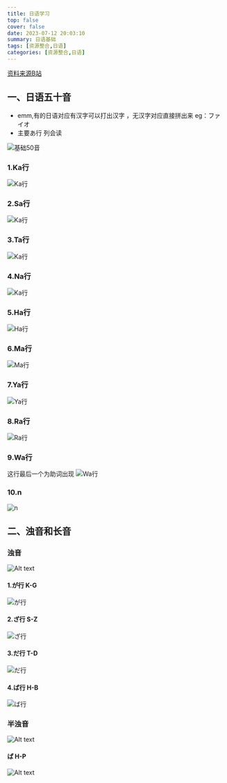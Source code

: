```yaml
---
title: 日语学习
top: false
cover: false
date: 2023-07-12 20:03:10
summary: 日语基础
tags: [资源整合,日语]
categories: [资源整合,日语]
---
```

[资料来源B站](https://www.bilibili.com/video/BV1Bp4y1D747?p=2&vd_source=27965c9221f395745c5958a4e2b71636)

## 一、日语五十音
- emm,有的日语对应有汉字可以打出汉字 ，无汉字对应直接拼出来 eg：ファイオ　
- 主要あ行 列会读

![基础50音](./日语/0-0.png)

### 1.Ka行
![Ka行](./日语/1-1.png)

### 2.Sa行
![Ka行](./日语/1-2.png)

### 3.Ta行
![Ka行](./日语/1-3.png)

### 4.Na行
![Ka行](./日语/1-4.png)

### 5.Ha行
![Ha行](./日语/1-5.png)

### 6.Ma行
![Ma行](./日语/1-6.png)

### 7.Ya行
![Ya行](./日语/1-7.png)

### 8.Ra行
![Ra行](./日语/1-8.png)

### 9.Wa行
这行最后一个为助词出现
![Wa行](./日语/1-9.png)

### 10.n
![n](./日语/1-10.png)

## 二、浊音和长音

### 浊音
![Alt text](./日语/2-0.png)
#### 1.が行 K-G
![が行](./日语/2-1.png)

#### 2.ざ行 S-Z
![ざ行](./日语/2-2.png)

#### 3.だ行 T-D
![だ行](./日语/2-3.png)

#### 4.ば行 H-B
![ば行](./日语/2-4.png)

### 半浊音
![Alt text](./日语/2-5-0.png)

#### ぱ H-P
![Alt text](./日语/2-5-1.png)

　　